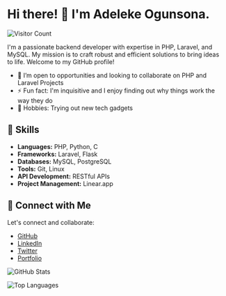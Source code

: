 <!-- Header -->
# Hi there! 👋 I'm Adeleke Ogunsona.
![Visitor Count](https://profile-counter.glitch.me/adelekeogunsona/count.svg)

<!-- Introduction -->
I'm a passionate backend developer with expertise in PHP, Laravel, and MySQL. My mission is to craft robust and efficient solutions to bring ideas to life. Welcome to my GitHub profile!

- 🤔 I’m open to opportunities and looking to collaborate on PHP and Laravel Projects
- ⚡ Fun fact: I'm inquisitive and I enjoy finding out why things work the way they do
- 🌱 Hobbies: Trying out new tech gadgets

<!-- Skills -->
## 🔧 Skills
- **Languages:** PHP, Python, C
- **Frameworks:** Laravel, Flask
- **Databases:** MySQL, PostgreSQL
- **Tools:** Git, Linux
- **API Development:** RESTful APIs
- **Project Management:** Linear.app

<!-- Connect with Me -->
## 🤝 Connect with Me
Let's connect and collaborate:

- [GitHub](https://github.com/adelekeogunsona)
- [LinkedIn](https://www.linkedin.com/in/ogunsonaadeleke/)
- [Twitter](https://twitter.com/ogunsonaadeleke)
- [Portfolio](https://adeleke.tech)

<!-- Footer -->
![GitHub Stats](https://github-readme-stats.vercel.app/api?username=adelekeogunsona&show_icons=true&theme=radical)

![Top Languages](https://github-readme-stats.vercel.app/api/top-langs/?username=adelekeogunsona&layout=compact&theme=radical)
